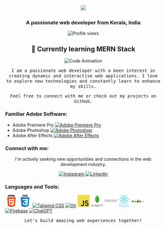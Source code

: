 <h1 align="center"><img
        src="https://media.discordapp.net/attachments/979241917852303370/1112399216027906139/Vanilla-1s-285px_1.gif?width=356&height=177">
</h1>
<h3 align="center">A passionate web developer from Kerala, India</h3>

<p align="center">
    <img src="https://komarev.com/ghpvc/?username=itss0urav&label=Profile%20views&color=0e75b6&style=flat"
        alt="Profile views" />
</p>

<h2 align="center">🌱 Currently learning MERN Stack</h2>

<p align="center">
    <img src="https://media.giphy.com/media/Y4ak9Ki2GZCbJxAnJD/giphy.gif" alt="Code Animation" width="500" height="280">
</p>

<p align="center">
    <samp>I am a passionate web developer with a keen interest in creating dynamic and interactive web applications. I
        love to explore new technologies and constantly learn to enhance my skills.</samp>
</p>

<p align="center">
    <samp>Feel free to connect with me or check out my projects on GitHub.</samp>
</p>
<p align="center">
<h3>Familiar Adobe Software:</h3>
<ul>
    <li>
        Adobe Premiere Pro
        <a href="https://www.adobe.com/in/products/premiere.html"><img
                src="https://upload.wikimedia.org/wikipedia/commons/thumb/4/40/Adobe_Premiere_Pro_CC_icon.svg/1024px-Adobe_Premiere_Pro_CC_icon.svg.png"
                alt="Adobe Premiere Pro" width="40" height="40" /></a>
    </li>
    <li>
        Adobe Photoshop
        <a href="https://www.adobe.com/in/products/photoshop.html"><img
                src="https://www.adobe.com/content/dam/shared/images/product-icons/svg/photoshop.svg"
                alt="Adobe Photoshop" width="40" height="40" /></a>
    </li>
    <li>
        Adobe After Effects
        <a href="https://www.adobe.com/in/products/aftereffects.html"><img
                src="https://www.adobe.com/content/dam/cc/us/en/products/ccoverview/ae_cc_app_RGB.svg"
                alt="Adobe After Effects" width="40" height="40" /></a>
    </li>
</ul>
</p>


<h3 align="left">Connect with me:</h3>
<p align="center">
    I'm actively seeking new opportunities and connections in the web
    development industry.
</p>
<p align="center">
    <a href="https://www.instagram.com/itssourav.dev/"><img
            src="https://img.shields.io/badge/-Instagram-E4405F?style=flat-square&logo=Instagram&logoColor=white"
            alt="Instagram" />
    </a>
    <a href="https://www.linkedin.com/in/itssourav/" target="_blank" rel="noopener noreferrer">
        <img src="https://img.shields.io/badge/-LinkedIn-2867B2?style=flat-square&logo=linkedin&logoColor=white"
            alt="LinkedIn" />
    </a>

</p>

<h3 align="left">Languages and Tools:</h3>
<p align="left">
    <a href="https://www.w3.org/html/"><img
            src="https://raw.githubusercontent.com/devicons/devicon/master/icons/html5/html5-original-wordmark.svg"
            alt="HTML5" width="40" height="40"></a>
    <a href="https://www.w3schools.com/css/"><img
            src="https://raw.githubusercontent.com/devicons/devicon/master/icons/css3/css3-original-wordmark.svg"
            alt="CSS3" width="40" height="40"></a>
    <a href="https://tailwindcss.com/"><img src="https://www.vectorlogo.zone/logos/tailwindcss/tailwindcss-icon.svg"
            alt="Tailwind CSS" width="40" height="40"></a>
    <a href="https://git-scm.com/"><img src="https://www.vectorlogo.zone/logos/git-scm/git-scm-icon.svg" alt="Git"
            width="40" height="40"></a>
    <a href="https://developer.mozilla.org/en-US/docs/Web/JavaScript"><img
            src="https://raw.githubusercontent.com/devicons/devicon/master/icons/javascript/javascript-original.svg"
            alt="JavaScript" width="40" height="40"></a>
    <a href="https://www.mongodb.com/"><img
            src="https://raw.githubusercontent.com/devicons/devicon/master/icons/mongodb/mongodb-original-wordmark.svg"
            alt="MongoDB" width="40" height="40"></a>
    <a href="https://expressjs.com"><img
            src="https://raw.githubusercontent.com/devicons/devicon/master/icons/express/express-original-wordmark.svg"
            alt="Express.js" width="40" height="40"></a>
    <a href="https://reactjs.org/"><img
            src="https://raw.githubusercontent.com/devicons/devicon/master/icons/react/react-original-wordmark.svg"
            alt="React" width="40" height="40"></a>
    <a href="https://nodejs.org"><img
            src="https://raw.githubusercontent.com/devicons/devicon/master/icons/nodejs/nodejs-original-wordmark.svg"
            alt="Node.js" width="40" height="40"></a>
    <a href="https://firebase.google.com/"><img src="https://www.vectorlogo.zone/logos/firebase/firebase-icon.svg"
            alt="Firebase" width="40" height="40"></a>
    <a href="https://chat.openai.com/"><img
            src="https://upload.wikimedia.org/wikipedia/commons/thumb/0/04/ChatGPT_logo.svg/1024px-ChatGPT_logo.svg.png"
            alt="ChatGPT" width="40" height="40" /></a>
</p>

<p align="center">
    <samp>Let's build amazing web experiences together!</samp>
</p>
